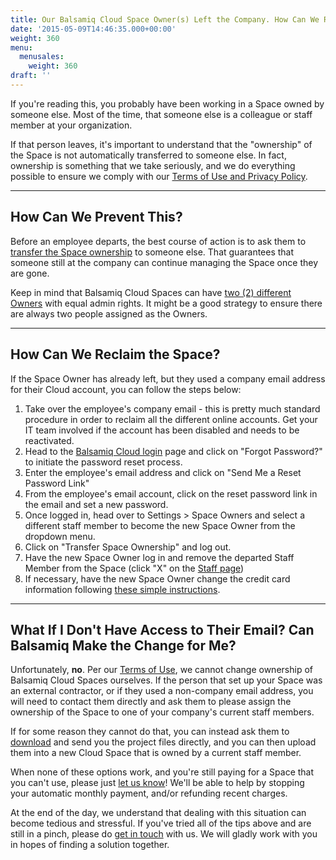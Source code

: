 ```yaml
---
title: Our Balsamiq Cloud Space Owner(s) Left the Company. How Can We Reclaim Our Space?
date: '2015-05-09T14:46:35.000+00:00'
weight: 360
menu:
  menusales:
    weight: 360
draft: ''
---
```


If you're reading this, you probably have been working in a Space owned by someone else. Most of the time, that someone else is a colleague or staff member at your organization.

If that person leaves, it's important to understand that the "ownership" of the Space is not automatically transferred to someone else. In fact, ownership is something that we take seriously, and we do everything possible to ensure we comply with our [Terms of Use and Privacy Policy](https://docs.balsamiq.com/cloud/tos/).

* * *

## How Can We Prevent This?

Before an employee departs, the best course of action is to ask them to [transfer the Space ownership](https://docs.balsamiq.com/cloud/spaces/#changing-and-adding-space-owners) to someone else. That guarantees that someone still at the company can continue managing the Space once they are gone.

Keep in mind that Balsamiq Cloud Spaces can have [two (2) different Owners](https://docs.balsamiq.com/cloud/spaces/#changing-and-adding-space-owners) with equal admin rights. It might be a good strategy to ensure there are always two people assigned as the Owners.

* * *

## How Can We Reclaim the Space?

If the Space Owner has already left, but they used a company email address for their Cloud account, you can follow the steps below:

1.  Take over the employee's company email - this is pretty much standard procedure in order to reclaim all the different online accounts. Get your IT team involved if the account has been disabled and needs to be reactivated.
2.  Head to the [Balsamiq Cloud login](https://balsamiq.cloud/#login) page and click on "Forgot Password?" to initiate the password reset process.
3.  Enter the employee's email address and click on "Send Me a Reset Password Link"
4.  From the employee's email account, click on the reset password link in the email and set a new password.
5.  Once logged in, head over to Settings > Space Owners and select a different staff member to become the new Space Owner from the dropdown menu.
6.  Click on "Transfer Space Ownership" and log out.
7.  Have the new Space Owner log in and remove the departed Staff Member from the Space (click "X" on the [Staff page](https://docs.balsamiq.com/cloud/spaces/#managing-users))
8.  If necessary, have the new Space Owner change the credit card information following [these simple instructions](/sales/cloudsubscriptions/#updating-your-credit-card-or-invoice-information).

* * *

## What If I Don't Have Access to Their Email? Can Balsamiq Make the Change for Me?

Unfortunately, **no**. Per our [Terms of Use](https://docs.balsamiq.com/cloud/tos/#who-can-see-my-password), we cannot change ownership of Balsamiq Cloud Spaces ourselves. If the person that set up your Space was an external contractor, or if they used a non-company email address, you will need to contact them directly and ask them to please assign the ownership of the Space to one of your company's current staff members.

If for some reason they cannot do that, you can instead ask them to [download](https://docs.balsamiq.com/cloud/projects/#cloning-downloading-and-deleting-projects) and send you the project files directly, and you can then upload them into a new Cloud Space that is owned by a current staff member.

When none of these options work, and you're still paying for a Space that you can't use, please just [let us know](mailto:sales@balsamiq.com?subject=Our%20space%20owner%20left%20and%20we%20need%20help%20canceling%20our%20Cloud%20subscription)! We'll be able to help by stopping your automatic monthly payment, and/or refunding recent charges.

At the end of the day, we understand that dealing with this situation can become tedious and stressful. If you've tried all of the tips above and are still in a pinch, please do [get in touch](mailto:sales@balsamiq.com?subject=Our%20Space%20Owner%20Left%20and%20We%20Don't%20Know%20What%20to%20Do) with us. We will gladly work with you in hopes of finding a solution together.
